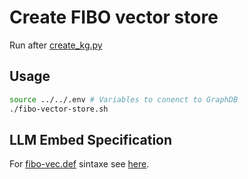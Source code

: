 # Create FIBO vector store

Run after [create_kg.py](../src/create_kg.py)

## Usage

```bash
source ../../.env # Variables to conenct to GraphDB
./fibo-vector-store.sh
```

## LLM Embed Specification

For [fibo-vec.def](./fibo-vec.def) sintaxe see [here](https://franz.com/agraph/support/documentation/8.2.1/llmembed.html).
